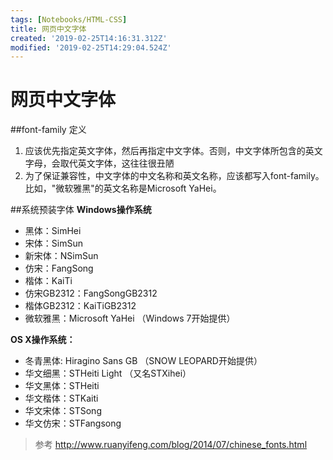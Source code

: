 ```yaml
---
tags: [Notebooks/HTML-CSS]
title: 网页中文字体
created: '2019-02-25T14:16:31.312Z'
modified: '2019-02-25T14:29:04.524Z'
---
```


# 网页中文字体

##font-family 定义

1. 应该优先指定英文字体，然后再指定中文字体。否则，中文字体所包含的英文字母，会取代英文字体，这往往很丑陋
2. 为了保证兼容性，中文字体的中文名称和英文名称，应该都写入font-family。比如，"微软雅黑"的英文名称是Microsoft YaHei。

##系统预装字体
**Windows操作系统**

* 黑体：SimHei
* 宋体：SimSun
* 新宋体：NSimSun
* 仿宋：FangSong
* 楷体：KaiTi
* 仿宋GB2312：FangSongGB2312
* 楷体GB2312：KaiTiGB2312
* 微软雅黑：Microsoft YaHei （Windows 7开始提供）

**OS X操作系统：**

* 冬青黑体: Hiragino Sans GB （SNOW LEOPARD开始提供）
* 华文细黑：STHeiti Light （又名STXihei）
* 华文黑体：STHeiti
* 华文楷体：STKaiti
* 华文宋体：STSong
* 华文仿宋：STFangsong

> 参考 http://www.ruanyifeng.com/blog/2014/07/chinese_fonts.html
